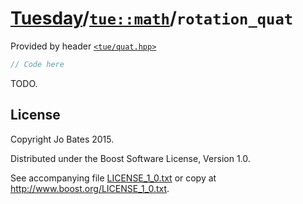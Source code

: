 [Tuesday](../../../README.md)/[`tue::math`](../../namespaces/tue/math.md)/`rotation_quat`
=========================================================================================
Provided by header [`<tue/quat.hpp>`](../../headers/quat.md)

```c++
// Code here
```

TODO.

License
-------
Copyright Jo Bates 2015.

Distributed under the Boost Software License, Version 1.0.

See accompanying file [LICENSE_1_0.txt](../../../LICENSE_1_0.txt) or copy at
http://www.boost.org/LICENSE_1_0.txt.
